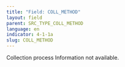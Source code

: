 ```yaml
---
title: "Field: COLL_METHOD"
layout: field
parent: SRC_TYPE_COLL_METHOD
language: en
indicator: 4-1-1a
slug: COLL_METHOD
---
```

Collection process
Information not available.